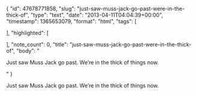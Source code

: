 {
  "id": 47678771858,
  "slug": "just-saw-muss-jack-go-past-were-in-the-thick-of",
  "type": "text",
  "date": "2013-04-11T04:04:39+00:00",
  "timestamp": 1365653079,
  "format": "html",
  "tags": [

  ],
  "highlighted": [

  ],
  "note_count": 0,
  "title": "just-saw-muss-jack-go-past-were-in-the-thick-of",
  "body": "<p>Just saw Muss Jack go past. We&rsquo;re in the thick of things now.</p>"
}

<p>Just saw Muss Jack go past. We&rsquo;re in the thick of things now.</p>